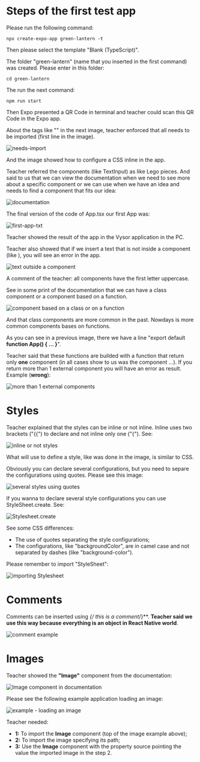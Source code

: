 # Steps of the first test app

Please run the following command:

```
npx create-expo-app green-lantern -t
```

Then please select the template "Blank (TypeScript)".

The folder "green-lantern" (name that you inserted in the first command) was created. Please enter in this folder:

```
cd green-lantern
```

The run the next command:

```
npm run start
```

Then Expo presented a QR Code in terminal and teacher could scan this QR Code in the Expo app.

About the tags like "<TextInput></TextInput>" in the next image, teacher enforced that all needs to be imported (first line in the image).

![needs-import](images/needs-import.png)

And the image showed how to configure a CSS inline in the app.

Teacher referred the components (like TextInput) as like Lego pieces. And said to us that we can view the documentation when we need to see more about a specific component or we can use when we have an idea and needs to find a component that fits our idea:

![documentation](images/documentation.png)

The final version of the code of App.tsx our first App was:

![first-app-txt](images/first-app-tsx.png)

Teacher showed the result of the app in the Vysor application in the PC.

Teacher also showed that if we insert a text that is not inside a component (like <Text />), you will see an error in the app.

![text outside a component](images/text-outside-a-component.png)

A comment of the teacher: all components have the first letter uppercase.

See in some print of the documentation that we can have a class component or a component based on a function.

![component based on a class or on a function](images/class-or-function-component.png)

And that class components are more common in the past. Nowdays is more common components bases on functions.

As you can see in a previous image, there we have a line "export default **function App() { ... }**".

Teacher said that these functions are builded with a function that return only **one** component (in all cases show to us was the component <View>...</View>). If you return more than 1 external component you will have an error as result. Example (**wrong**):

![more than 1 external components](images/more-than-one-external-component.png)


# Styles

Teacher explained that the styles can be inline or not inline. Inline uses two brackets ("{{") to declare and not inline only one ("{"). See:

![inline or not styles](images/styles.png)

What will use to define a style, like was done in the image, is similar to CSS.

Obviously you can declare several configurations, but you need to separe the configurations using quotes. Please see this image:

![several styles using quotes](images/several-style-configurations.png)

If you wanna to declare several style configurations you can use StyleSheet.create. See:

![Stylesheet.create](images/stylesheet-create.png)

See some CSS differences:

- The use of quotes separating the style configurations;
- The configurations, like "backgroundColor", are in camel case and not separated by dashes (like "background-color").

Please remember to import "StyleSheet":

![importing Stylesheet](images/importing-StyleSheet.png)


# Comments

Comments can be inserted using **{/* this is a comment*/}**. **Teacher said we use this way because everything is an object in React Native world**.

![comment example](images/comment-example.png)


# Images

Teacher showed the **"Image"** component from the documentation:

![Image component in documentation](images/Image-component-in-documentation.png)

Please see the following example application loading an image:

![example - loading an image](images/loading-an-image-example.png)

Teacher needed:

- **1:** To import the **Image** component (top of the image example above);
- **2:** To import the image specifying its path;
- **3:** Use the **Image** component with the property source pointing the value the imported image in the step 2.